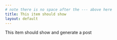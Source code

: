```yaml
---
# note there is no space after the --- above here
title: This item should show
layout: default
---  
```


This item should show and generate a post